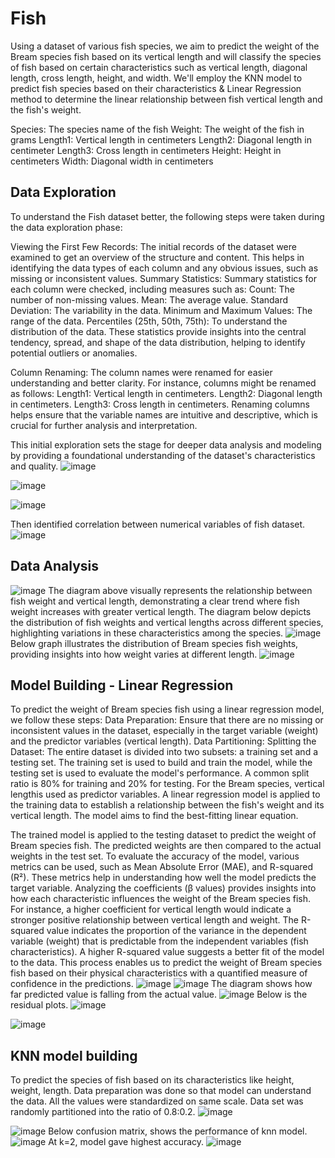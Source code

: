 # Fish
Using a dataset of various fish species, we aim to predict the weight of the Bream species fish based on its vertical length and will classify the species of fish based on certain characteristics such as vertical length, diagonal length, cross length, height, and width. We'll employ the KNN model to predict fish species based on their characteristics & Linear Regression method to determine the linear relationship between fish vertical length and the fish's weight.

  Species: The species name of the fish
  Weight: The weight of the fish in grams
  Length1: Vertical length in centimeters
  Length2: Diagonal length in centimeter
  Length3: Cross length in centimeters
  Height: Height in centimeters
  Width: Diagonal width in centimeters

## Data Exploration
To understand the Fish dataset better, the following steps were taken during the data exploration phase:

Viewing the First Few Records: The initial records of the dataset were examined to get an overview of the structure and content. This helps in identifying the data types of each column and any obvious issues, such as missing or inconsistent values.
Summary Statistics: Summary statistics for each column were checked, including measures such as:
Count: The number of non-missing values.
Mean: The average value.
Standard Deviation: The variability in the data.
Minimum and Maximum Values: The range of the data.
Percentiles (25th, 50th, 75th): To understand the distribution of the data.
These statistics provide insights into the central tendency, spread, and shape of the data distribution, helping to identify potential outliers or anomalies.

Column Renaming: The column names were renamed for easier understanding and better clarity. For instance, columns might be renamed as follows:
Length1: Vertical length in centimeters.
Length2: Diagonal length in centimeters.
Length3: Cross length in centimeters.
Renaming columns helps ensure that the variable names are intuitive and descriptive, which is crucial for further analysis and interpretation.

This initial exploration sets the stage for deeper data analysis and modeling by providing a foundational understanding of the dataset's characteristics and quality.
![image](https://github.com/user-attachments/assets/855cd03e-42d0-4750-8c03-b6c0a0872208)

![image](https://github.com/user-attachments/assets/95ab1724-e16c-46d9-9837-cd9c1be2690f)

![image](https://github.com/user-attachments/assets/a27e4467-0afa-42c2-a93c-47502733af2d)

Then identified correlation between numerical variables of fish dataset. 
![image](https://github.com/user-attachments/assets/50bae631-e35a-46a5-b8ab-13b91e6d12ca)

## Data Analysis
![image](https://github.com/user-attachments/assets/8cd4ee48-4a64-4c6d-bc22-693e1dcdca05)
The diagram above visually represents the relationship between fish weight and vertical length, demonstrating a clear trend where fish weight increases with greater vertical length. The diagram below depicts the distribution of fish weights and vertical lengths across different species, highlighting variations in these characteristics among the species.
![image](https://github.com/user-attachments/assets/27393aa1-f1c6-47ec-a80e-03b6a2b52d4f)
Below graph illustrates the distribution of Bream species fish weights, providing insights into how weight varies at different length.
![image](https://github.com/user-attachments/assets/c5bdb16a-3d5d-4e57-9925-e9069a0193a8)

## Model Building - Linear Regression
To predict the weight of Bream species fish using a linear regression model, we follow these steps:
Data Preparation:
Ensure that there are no missing or inconsistent values in the dataset, especially in the target variable (weight) and the predictor variables (vertical length).
Data Partitioning:
Splitting the Dataset: The entire dataset is divided into two subsets: a training set and a testing set. The training set is used to build and train the model, while the testing set is used to evaluate the model's performance. A common split ratio is 80% for training and 20% for testing.
For the Bream species, vertical lengthis used as predictor variables.
A linear regression model is applied to the training data to establish a relationship between the fish's weight and its vertical length. The model aims to find the best-fitting linear equation.

The trained model is applied to the testing dataset to predict the weight of Bream species fish. The predicted weights are then compared to the actual weights in the test set. To evaluate the accuracy of the model, various metrics can be used, such as Mean Absolute Error (MAE), and R-squared (R²). These metrics help in understanding how well the model predicts the target variable.
Analyzing the coefficients (β values) provides insights into how each characteristic influences the weight of the Bream species fish. For instance, a higher coefficient for vertical length would indicate a stronger positive relationship between vertical length and weight. The R-squared value indicates the proportion of the variance in the dependent variable (weight) that is predictable from the independent variables (fish characteristics). A higher R-squared value suggests a better fit of the model to the data. This process enables us to predict the weight of Bream species fish based on their physical characteristics with a quantified measure of confidence in the predictions.
![image](https://github.com/user-attachments/assets/c710028d-6f2b-4bb0-934a-7ca7ca682f95)
![image](https://github.com/user-attachments/assets/9ef1cb12-d80f-4673-b3d6-6176e59a732a)
The diagram shows how far predicted value is falling from the actual value.
![image](https://github.com/user-attachments/assets/de77c8f5-8e00-4c43-a445-a03f7d01a38b)
Below is the residual plots.
![image](https://github.com/user-attachments/assets/bd3b3a44-081e-4a3c-868a-b29cf0c50524)

![image](https://github.com/user-attachments/assets/db186a70-5ac9-4868-aac1-2e6b9b9bc6f7)

## KNN model building 
To predict the species of fish based on its characteristics like height, weight, length.
Data preparation was done so that model can understand the data. 
All the values were standardized on same scale. Data set was randomly partitioned into the ratio of 0.8:0.2.
![image](https://github.com/user-attachments/assets/61688ba1-8b5d-4991-b3c0-67e65eeb1ad8)

![image](https://github.com/user-attachments/assets/01a98397-f935-4ba7-b093-69078d2065c5)
Below confusion matrix, shows the performance of knn model. 
![image](https://github.com/user-attachments/assets/4b1f4b41-35e6-4355-95c9-9ba1f665a7d7)
At k=2, model gave highest accuracy.
![image](https://github.com/user-attachments/assets/84225393-b360-48d9-8b88-acd370c321d5)







